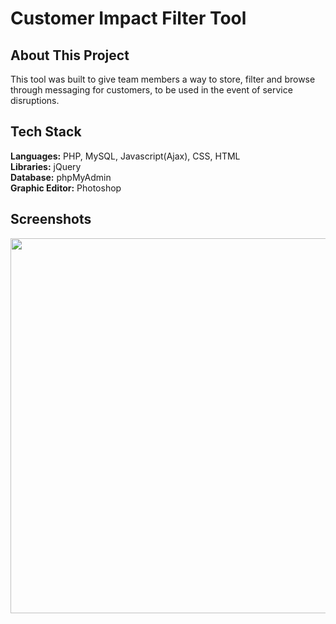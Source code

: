 # Customer Impact Filter Tool

## About This Project

This tool was built to give team members a way to store, filter and browse through messaging for customers, to be used in the event of service disruptions.

## Tech Stack

**Languages:** PHP, MySQL, Javascript(Ajax), CSS, HTML  
**Libraries:** jQuery  
**Database:** phpMyAdmin  
**Graphic Editor:** Photoshop

## Screenshots
<p>
  <img src="screenshots/filter-tool-capture1.gif" alt="" width="600" >  
</p> 
